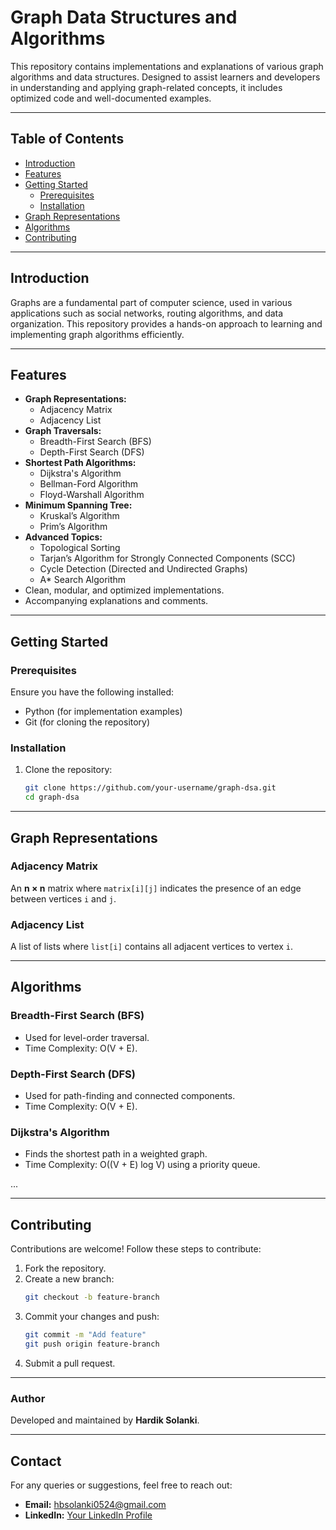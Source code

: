 # Graph Data Structures and Algorithms

This repository contains implementations and explanations of various graph algorithms and data structures. Designed to assist learners and developers in understanding and applying graph-related concepts, it includes optimized code and well-documented examples.

---

## Table of Contents

- [Introduction](#introduction)
- [Features](#features)
- [Getting Started](#getting-started)
  - [Prerequisites](#prerequisites)
  - [Installation](#installation)
- [Graph Representations](#graph-representations)
- [Algorithms](#algorithms)
- [Contributing](#contributing)

---

## Introduction

Graphs are a fundamental part of computer science, used in various applications such as social networks, routing algorithms, and data organization. This repository provides a hands-on approach to learning and implementing graph algorithms efficiently.

---

## Features

- **Graph Representations:**
  - Adjacency Matrix
  - Adjacency List
- **Graph Traversals:**
  - Breadth-First Search (BFS)
  - Depth-First Search (DFS)
- **Shortest Path Algorithms:**
  - Dijkstra's Algorithm
  - Bellman-Ford Algorithm
  - Floyd-Warshall Algorithm
- **Minimum Spanning Tree:**
  - Kruskal’s Algorithm
  - Prim’s Algorithm
- **Advanced Topics:**
  - Topological Sorting
  - Tarjan’s Algorithm for Strongly Connected Components (SCC)
  - Cycle Detection (Directed and Undirected Graphs)
  - A\* Search Algorithm
- Clean, modular, and optimized implementations.
- Accompanying explanations and comments.

---

## Getting Started

### Prerequisites

Ensure you have the following installed:

- Python (for implementation examples)
- Git (for cloning the repository)

### Installation

1. Clone the repository:
   ```bash
   git clone https://github.com/your-username/graph-dsa.git
   cd graph-dsa
   ```

---

## Graph Representations

### Adjacency Matrix

An **n × n** matrix where `matrix[i][j]` indicates the presence of an edge between vertices `i` and `j`.

### Adjacency List

A list of lists where `list[i]` contains all adjacent vertices to vertex `i`.

---

## Algorithms

### Breadth-First Search (BFS)

- Used for level-order traversal.
- Time Complexity: O(V + E).

### Depth-First Search (DFS)

- Used for path-finding and connected components.
- Time Complexity: O(V + E).

### Dijkstra's Algorithm

- Finds the shortest path in a weighted graph.
- Time Complexity: O((V + E) log V) using a priority queue.

...

---

## Contributing

Contributions are welcome! Follow these steps to contribute:

1. Fork the repository.
2. Create a new branch:
   ```bash
   git checkout -b feature-branch
   ```
3. Commit your changes and push:
   ```bash
   git commit -m "Add feature"
   git push origin feature-branch
   ```
4. Submit a pull request.

---

### Author

Developed and maintained by **Hardik Solanki**.

---

## Contact

For any queries or suggestions, feel free to reach out:

- **Email:** hbsolanki0524@gmail.com
- **LinkedIn:** [Your LinkedIn Profile](https://www.linkedin.com/in/hbsolanki/)
